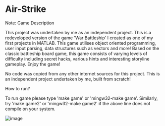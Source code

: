 # Air-Strike

Note: Game Description

This project was undertaken by me as an independent project. This is a redeveloped version of the game 'War Battleship' I created as one of my first projects in MATLAB. This game utilises object oriented programming, user input parsing, data structures such as vectors and more! Based on the classic battleship board game, this game consists of varying levels of difficulty including secret hacks, various hints and interesting storyline gameplay. Enjoy the game!

No code was copied from any other internet sources for this project. This is an independent project undertaken by me, built from scratch!

How to run?

To run game please type 'make game' or 'mingw32-make game'.
Similarly, try 'make game2' or 'mingw32-make game2' if the above line does not compile on your system.



![image](https://user-images.githubusercontent.com/99183587/169662864-41ee00a6-6329-4c4b-9632-6eb52b689eaa.png)

